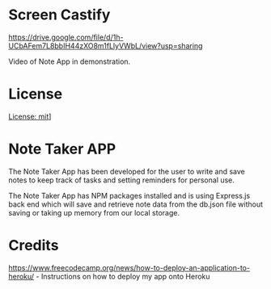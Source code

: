 # Screen Castify 
https://drive.google.com/file/d/1h-UCbAFem7L8bbIH44zXO8m1fLlyVWbL/view?usp=sharing

Video of Note App in demonstration.

# License
[License: mit](https://img.shields.io/badge/License-MIT-yellow.svg])]

# Note Taker APP
The Note Taker App has been developed for the user to write and save notes to keep track of tasks and setting reminders for personal use. 

The Note Taker App has NPM packages installed and is using Express.js back end which will save and retrieve note data from the db.json file without saving or taking up memory from our local storage.

# Credits
https://www.freecodecamp.org/news/how-to-deploy-an-application-to-heroku/ -  Instructions on how to deploy my app onto Heroku



